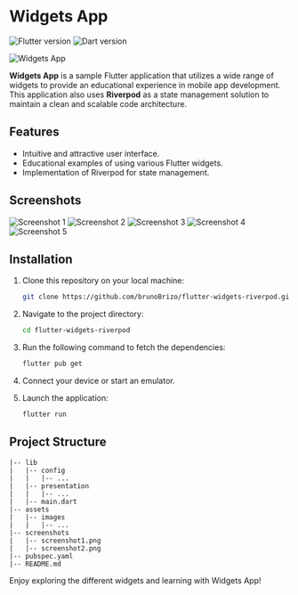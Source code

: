 # Widgets App

![Flutter version](https://img.shields.io/badge/flutter-v2.5.0-blue.svg?logo=flutter)
![Dart version](https://img.shields.io/badge/dart-v2.14.0-blue.svg?logo=dart)

![Widgets App](https://github.com/brunoBrizo/flutter-widgets-riverpod/blob/main/assets/images/app_logo.png)

**Widgets App** is a sample Flutter application that utilizes a wide range of widgets to provide an educational experience in mobile app development. This application also uses **Riverpod** as a state management solution to maintain a clean and scalable code architecture.

## Features

- Intuitive and attractive user interface.
- Educational examples of using various Flutter widgets.
- Implementation of Riverpod for state management.

## Screenshots

![Screenshot 1](screenshots/screenshot1.png)
![Screenshot 2](screenshots/screenshot2.png)
![Screenshot 3](screenshots/screenshot3.png)
![Screenshot 4](screenshots/screenshot4.png)
![Screenshot 5](screenshots/screenshot5.png)

## Installation

1. Clone this repository on your local machine:

   ```bash
   git clone https://github.com/brunoBrizo/flutter-widgets-riverpod.git
   ```

2. Navigate to the project directory:

   ```bash
   cd flutter-widgets-riverpod
   ```

3. Run the following command to fetch the dependencies:

   ```bash
   flutter pub get
   ```

4. Connect your device or start an emulator.

5. Launch the application:

   ```bash
   flutter run
   ```

## Project Structure

```
|-- lib
|   |-- config
|   |   |-- ...
|   |-- presentation
|   |   |-- ...
|   |-- main.dart
|-- assets
|   |-- images
|   |   |-- ...
|-- screenshots
|   |-- screenshot1.png
|   |-- screenshot2.png
|-- pubspec.yaml
|-- README.md
```

Enjoy exploring the different widgets and learning with Widgets App!
